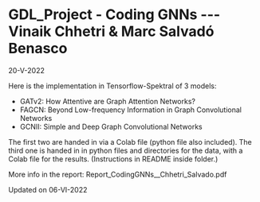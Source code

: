 # GDL_Project - Coding GNNs    --- Vinaik Chhetri & Marc Salvadó Benasco

20-V-2022

Here is the implementation in Tensorflow-Spektral of 3 models: 
- GATv2: How Attentive are Graph Attention Networks?
- FAGCN: Beyond Low-frequency Information in Graph Convolutional Networks
- GCNII: Simple and Deep Graph Convolutional Networks

The first two are handed in via a Colab file (python file also included).
The third one is handed in in python files and directories for the data, with a Colab file for the results. (Instructions in README inside folder.)

More info in the report: Report_CodingGNNs__Chhetri_Salvado.pdf


Updated on 06-VI-2022